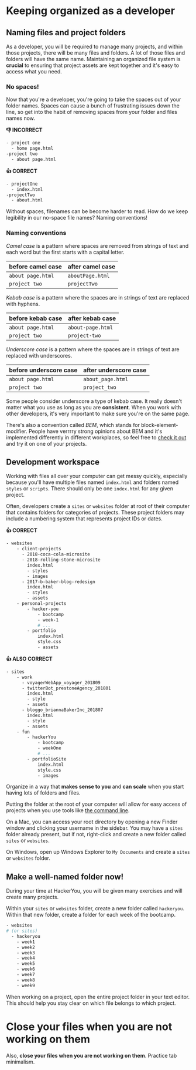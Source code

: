 # Keeping organized as a developer

## Naming files and project folders 

As a developer, you will be required to manage many projects, and within those projects, there will be many files and folders. A lot of those files and folders will have the same name. Maintaining an organized file system is **crucial** to ensuring that project assets are kept together and it's easy to access what you need.

### No spaces!

Now that you're a developer, you're going to take the spaces out of your folder names. Spaces can cause a bunch of frustrating issues down the line, so get into the habit of removing spaces from your folder and files names now.

**👎 INCORRECT**
```bash
- project one
  - home page.html
-project two
  - about page.html
```

**👍 CORRECT**
```bash
- projectOne
  - index.html
-projectTwo
  - about.html
```
Without spaces, filenames can be become harder to read. How do we keep legibility in our no-space file names? Naming conventions!

### Naming conventions

_Camel case_ is a pattern where spaces are removed from strings of text and each word but the first starts with a capital letter.

before camel case| after camel case
---|---
`about page.html` | `aboutPage.html`
`project two` | `projectTwo`

_Kebab case_ is a pattern where the spaces are in strings of text are replaced with hyphens.

before kebab case| after kebab case
---|---
`about page.html` | `about-page.html`
`project two` | `project-two`

_Underscore case_ is a pattern where the spaces are in strings of text are replaced with underscores.

before underscore case| after underscore case
---|---
`about page.html` | `about_page.html`
`project two` | `project_two`

Some people consider underscore a type of kebab case. It really doesn't matter what you use as long as you are **consistent**. When you work with other developers, it's very important to make sure you're on the same page.

There's also a convention called _BEM_, which stands for block-element-modifier. People have verrrry strong opinions about BEM and it's implemented differently in different workplaces, so feel free to [check it out](https://github.com/HackerYou/bootcamp-notes/blob/master/css/X-css-organization-with-bem.md) and try it on one of your projects.

## Development workspace
Working with files all over your computer can get messy quickly, especially because you'll have multiple files named `index.html` and folders named `styles` or `scripts`. There should only be one `index.html` for any given project.

Often, developers create a `sites` or `websites` folder at root of their computer that contains folders for categories of projects. These project folders may include a numbering system that represents project IDs or dates.

**👍 CORRECT**
```bash
- websites
    - client-projects
      - 2018-coca-cola-microsite
      - 2018-rolling-stone-microsite
        index.html
        - styles
        - images
      - 2017-b-baker-blog-redesign
        index.html
        - styles
        - assets
    - personal-projects
        - hacker-you
            - bootcamp
            - week-1
            # ...
        - portfolio
            index.html
            style.css
            - assets
```

**👍 ALSO CORRECT**
```bash
- sites
    - work
      - voyagerWebApp_voyager_201809
      - twitterBot_prestoneAgency_201801
        index.html
        - style
        - assets
      - bloggo_briannaBakerInc_201807
        index.html
        - style
        - assets
    - fun
        - hackerYou
            - bootcamp
            - weekOne
            # ...
        - portfolioSite
            index.html
            style.css
            - images
```

Organize in a way that **makes sense to you** and **can scale** when you start having lots of folders and files.

Putting the folder at the root of your computer will allow for easy access of projects when you use tools like [the command line](https://github.com/HackerYou/no-repeat-bootcamp-notes-2018/blob/master/8.1-command-line.md).

On a Mac, you can access your root directory by opening a new Finder window and clicking your username in the sidebar. You may have a `sites` folder already present, but if not, right-click and create a new folder called `sites` or `websites`.

On Windows, open up Windows Explorer to `My Documents` and create a `sites` or `websites` folder.

## Make a well-named folder now!
During your time at HackerYou, you will be given many exercises and will create many projects.

Within your `sites` or `websites` folder, create a new folder called `hackeryou`. Within that new folder, create a folder for each week of the bootcamp.

```bash
- websites 
# (or sites)
  - hackeryou
    - week1
    - week2
    - week3
    - week4
    - week5
    - week6
    - week7
    - week8
    - week9
```

When working on a project, open the entire project folder in your text editor. This should help you stay clear on which file belongs to which project. 

# Close your files when you are not working on them
Also, **close your files when you are not working on them**. Practice tab minimalism. 